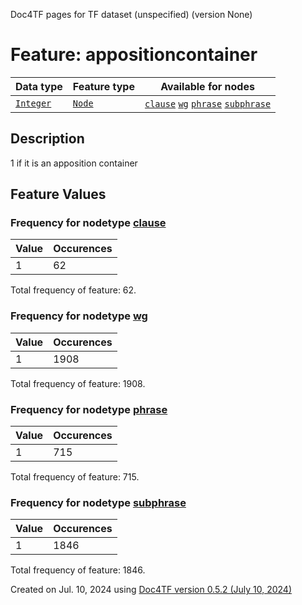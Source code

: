 Doc4TF pages for TF dataset (unspecified) (version None)
# Feature: appositioncontainer
Data type|Feature type|Available for nodes
---|---|---
[`Integer`](featuresbydatatype.md#integer)|[`Node`](featuresbytype.md#node)| [`clause`](featuresbynodetype.md#clause)  [`wg`](featuresbynodetype.md#wg)  [`phrase`](featuresbynodetype.md#phrase)  [`subphrase`](featuresbynodetype.md#subphrase) 
## Description
1 if it is an apposition container
## Feature Values
### Frequency for nodetype [clause](featuresbynodetype.md#clause)
Value|Occurences
---|---
1|62

Total frequency of feature: 62.
 ### Frequency for nodetype [wg](featuresbynodetype.md#wg)
Value|Occurences
---|---
1|1908

Total frequency of feature: 1908.
 ### Frequency for nodetype [phrase](featuresbynodetype.md#phrase)
Value|Occurences
---|---
1|715

Total frequency of feature: 715.
 ### Frequency for nodetype [subphrase](featuresbynodetype.md#subphrase)
Value|Occurences
---|---
1|1846

Total frequency of feature: 1846.
  

Created on Jul. 10, 2024 using [Doc4TF version 0.5.2 (July 10, 2024)](https://github.com/tonyjurg/Doc4TF/blob/main/CreateFeatureDoc.ipynb) 